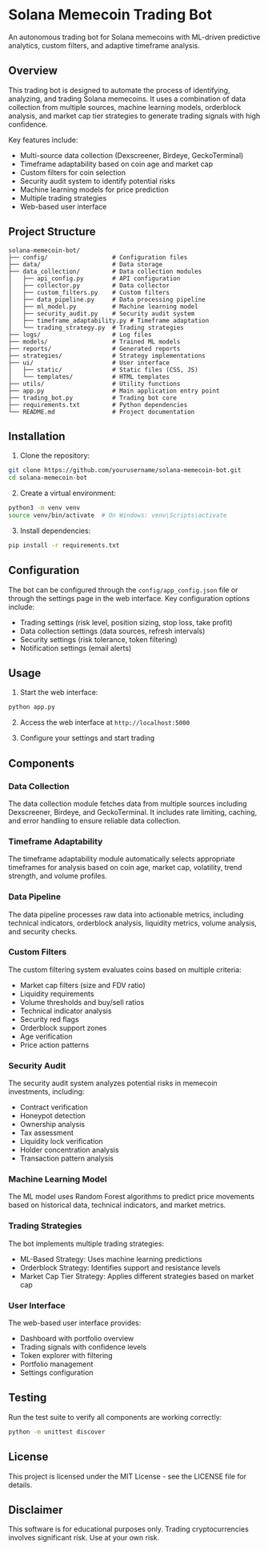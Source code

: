# Solana Memecoin Trading Bot

An autonomous trading bot for Solana memecoins with ML-driven predictive analytics, custom filters, and adaptive timeframe analysis.

## Overview

This trading bot is designed to automate the process of identifying, analyzing, and trading Solana memecoins. It uses a combination of data collection from multiple sources, machine learning models, orderblock analysis, and market cap tier strategies to generate trading signals with high confidence.

Key features include:
- Multi-source data collection (Dexscreener, Birdeye, GeckoTerminal)
- Timeframe adaptability based on coin age and market cap
- Custom filters for coin selection
- Security audit system to identify potential risks
- Machine learning models for price prediction
- Multiple trading strategies
- Web-based user interface

## Project Structure

```
solana-memecoin-bot/
├── config/                  # Configuration files
├── data/                    # Data storage
├── data_collection/         # Data collection modules
│   ├── api_config.py        # API configuration
│   ├── collector.py         # Data collector
│   ├── custom_filters.py    # Custom filters
│   ├── data_pipeline.py     # Data processing pipeline
│   ├── ml_model.py          # Machine learning model
│   ├── security_audit.py    # Security audit system
│   ├── timeframe_adaptability.py # Timeframe adaptation
│   └── trading_strategy.py  # Trading strategies
├── logs/                    # Log files
├── models/                  # Trained ML models
├── reports/                 # Generated reports
├── strategies/              # Strategy implementations
├── ui/                      # User interface
│   ├── static/              # Static files (CSS, JS)
│   └── templates/           # HTML templates
├── utils/                   # Utility functions
├── app.py                   # Main application entry point
├── trading_bot.py           # Trading bot core
├── requirements.txt         # Python dependencies
└── README.md                # Project documentation
```

## Installation

1. Clone the repository:
```bash
git clone https://github.com/yourusername/solana-memecoin-bot.git
cd solana-memecoin-bot
```

2. Create a virtual environment:
```bash
python3 -m venv venv
source venv/bin/activate  # On Windows: venv\Scripts\activate
```

3. Install dependencies:
```bash
pip install -r requirements.txt
```

## Configuration

The bot can be configured through the `config/app_config.json` file or through the settings page in the web interface. Key configuration options include:

- Trading settings (risk level, position sizing, stop loss, take profit)
- Data collection settings (data sources, refresh intervals)
- Security settings (risk tolerance, token filtering)
- Notification settings (email alerts)

## Usage

1. Start the web interface:
```bash
python app.py
```

2. Access the web interface at `http://localhost:5000`

3. Configure your settings and start trading

## Components

### Data Collection

The data collection module fetches data from multiple sources including Dexscreener, Birdeye, and GeckoTerminal. It includes rate limiting, caching, and error handling to ensure reliable data collection.

### Timeframe Adaptability

The timeframe adaptability module automatically selects appropriate timeframes for analysis based on coin age, market cap, volatility, trend strength, and volume profiles.

### Data Pipeline

The data pipeline processes raw data into actionable metrics, including technical indicators, orderblock analysis, liquidity metrics, volume analysis, and security checks.

### Custom Filters

The custom filtering system evaluates coins based on multiple criteria:
- Market cap filters (size and FDV ratio)
- Liquidity requirements
- Volume thresholds and buy/sell ratios
- Technical indicator analysis
- Security red flags
- Orderblock support zones
- Age verification
- Price action patterns

### Security Audit

The security audit system analyzes potential risks in memecoin investments, including:
- Contract verification
- Honeypot detection
- Ownership analysis
- Tax assessment
- Liquidity lock verification
- Holder concentration analysis
- Transaction pattern analysis

### Machine Learning Model

The ML model uses Random Forest algorithms to predict price movements based on historical data, technical indicators, and market metrics.

### Trading Strategies

The bot implements multiple trading strategies:
- ML-Based Strategy: Uses machine learning predictions
- Orderblock Strategy: Identifies support and resistance levels
- Market Cap Tier Strategy: Applies different strategies based on market cap

### User Interface

The web-based user interface provides:
- Dashboard with portfolio overview
- Trading signals with confidence levels
- Token explorer with filtering
- Portfolio management
- Settings configuration

## Testing

Run the test suite to verify all components are working correctly:

```bash
python -m unittest discover
```

## License

This project is licensed under the MIT License - see the LICENSE file for details.

## Disclaimer

This software is for educational purposes only. Trading cryptocurrencies involves significant risk. Use at your own risk.
